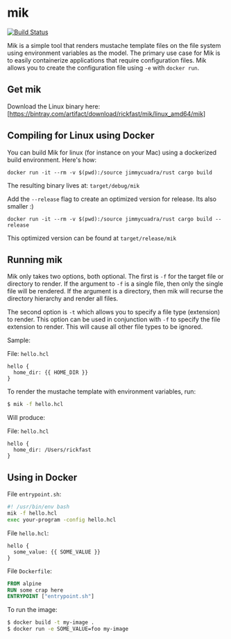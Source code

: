 # mik

[![Build Status](https://travis-ci.org/rickfast/mik.svg?branch=master)](https://travis-ci.org/rickfast/mik)

Mik is a simple tool that renders mustache template files on the file system using environment variables as the model. The primary use case for Mik is to easily containerize applications that require configuration files. Mik allows you to create the configuration file using `-e` with `docker run`.

## Get mik

Download the Linux binary here: [https://bintray.com/artifact/download/rickfast/mik/linux_amd64/mik]

## Compiling for Linux using Docker

You can build Mik for linux (for instance on your Mac) using a dockerized build environment.  Here's how:

```
docker run -it --rm -v $(pwd):/source jimmycuadra/rust cargo build
```

The resulting binary lives at: `target/debug/mik`

Add the `--release` flag to create an optimized version for release.  Its also smaller :)

```
docker run -it --rm -v $(pwd):/source jimmycuadra/rust cargo build --release
```

This optimized version can be found at `target/release/mik`

## Running mik

Mik only takes two options, both optional. The first is `-f` for the target file or directory to render. If the argument to `-f` is a single file, then only the single file will be rendered. If the argument is a directory, then mik will recurse the directory hierarchy and render all files.

The second option is `-t` which allows you to specify a file type (extension) to render. This option can be used in conjunction with `-f` to specify the file extension to render. This will cause all other file types to be ignored.

Sample:

File: `hello.hcl`

```hcl
hello {
  home_dir: {{ HOME_DIR }}
}
```

To render the mustache template with environment variables, run:

```sh
$ mik -f hello.hcl
```

Will produce:

File: `hello.hcl`

```hcl
hello {
  home_dir: /Users/rickfast
}
```

## Using in Docker

File `entrypoint.sh`:

```sh
#! /usr/bin/env bash
mik -f hello.hcl
exec your-program -config hello.hcl
```

File `hello.hcl`:

```hcl
hello {
  some_value: {{ SOME_VALUE }}
}
```

File `Dockerfile`:

```Dockerfile
FROM alpine
RUN some crap here
ENTRYPOINT ["entrypoint.sh"]
```

To run the image:

```sh
$ docker build -t my-image .
$ docker run -e SOME_VALUE=foo my-image
```
